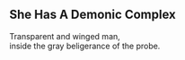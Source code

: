 She Has A Demonic Complex
-------------------------
Transparent and winged man,  
inside the gray beligerance of the probe.  
